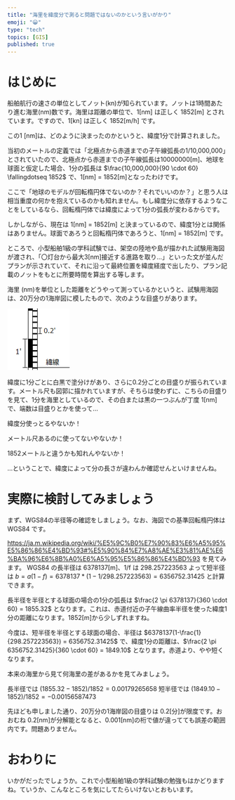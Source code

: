 ```yaml
---
title: "海里を緯度分で測ると問題ではないのかという言いがかり"
emoji: "😀"
type: "tech"
topics: [GIS]
published: true
---
```


# はじめに

船舶航行の速さの単位としてノット(kn)が知られています。ノットは1時間あたり進む海里(nm)数です。海里は距離の単位で、1[nm] は正しく 1852[m] とされています。ですので、1[kn] は正しく 1852[m/h] です。

この1 [nm]は、どのように決まったのかというと、緯度1分で計算されました。

当初のメートルの定義では「北極点から赤道までの子午線弧長の1/10,000,000」とされていたので、北極点から赤道までの子午線弧長は10000000[m]、地球を球面と仮定した場合、1分の弧長は $\frac{10,000,000}{90 \cdot 60} \fallingdotseq 1852$ で、1[nm] = 1852[m]となったわけです。

ここで「地球のモデルが回転楕円体でないのか？それでいいのか？」と思う人は相当重度の何かを抱えているのかも知れません。もし緯度分に依存するようなことをしているなら、回転楕円体では緯度によって1分の弧長が変わるからです。

しかしながら、現在は 1[nm] = 1852[m] と決まっているので、緯度1分とは関係はありません。球面であろうと回転楕円体であろうと、1[nm] = 1852[m] です。


ところで、小型船舶1級の学科試験では、架空の陸地や島が描かれた試験用海図が渡され、「〇灯台から最大3[nm]接近する進路を取り…」といった文が並んだプランが示されていて、それに沿って最終位置を緯度経度で出したり、プラン記載のノットをもとに所要時間を算出する等します。

海里 (nm)を単位とした距離をどうやって測っているかというと、試験用海図は、20万分の1海岸図に模したもので、次のような目盛りがあります。

![海図の緯度方向の目盛り](https://github.com/boiledorange73/zenn-content/raw/main/articles-images/0053/01-minbar.png)

緯度に1分ごとに白黒で塗分けがあり、さらに0.2分ごとの目盛りが振られています。メートル尺も図郭に描かれていますが、そちらは使わずに、こちらの目盛りを見て、1分を海里としているので、その白または黒の一つぶんが丁度 1[nm] で、端数は目盛りとかを使って…

緯度分使っとるやないか！

メートル尺あるのに使ってないやないか！

1852メートルと違うかも知れんやないか！

…ということで、緯度によって分の長さが違わんか確認せんといけませんね。

# 実際に検討してみましょう

まず、WGS84の半径等の確認をしましょう。なお、海図での基準回転楕円体は WGS84 です。

https://ja.m.wikipedia.org/wiki/%E5%9C%B0%E7%90%83%E6%A5%95%E5%86%86%E4%BD%93#%E5%90%84%E7%A8%AE%E3%81%AE%E6%BA%96%E6%8B%A0%E6%A5%95%E5%86%86%E4%BD%93 を見てみます。
WGS84 の長半径は 6378137[m]、1/f は 298.257223563 よって短半径は $b = a(1-f) = 6378137*(1-1/298.257223563)=6356752.31425$ と計算できます。

長半径を半径とする球面の場合の1分の弧長は $\frac{2 \pi 6378137}{360 \cdot 60} = 1855.32$ となります。これは、赤道付近の子午線曲率半径を使った緯度1分の距離になります。1852[m]から少しずれますね。

今度は、短半径を半径とする球面の場合、半径は $6378137(1-\frac{1}{298.257223563}) = 6356752.31425$ で、緯度1分の距離は、$\frac{2 \pi 6356752.31425}{360 \cdot 60} = 1849.10$ となります。赤道より、やや短くなります。

本来の海里から見て何海里の差があるかを見てみましょう。

長半径では $(1855.32-1852)/1852 = 0.00179265658$
短半径では $(1849.10-1852)/1852 = -0.00156587473$

先ほども申しました通り、20万分の1海岸図の目盛りは 0.2[分]が限度です。おおむね 0.2[nm]が分解能となると、0.001[nm]の桁で値が違ってても誤差の範囲内です。問題ありません。

# おわりに

いかがだったでしょうか。これで小型船舶1級の学科試験の勉強もはかどりますね。ていうか、こんなところを気にしてたらいけないとおもいます。
